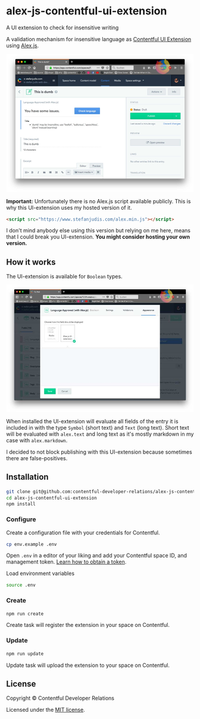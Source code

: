 # alex-js-contentful-ui-extension
A UI extension to check for insensitive writing

A validation mechanism for insensitive language as [Contentful UI Extension](https://www.contentful.com/developers/docs/concepts/uiextensions/) using [Alex.js](http://alexjs.com/).

![figure](https://raw.githubusercontent.com/stefanjudis/alex-js-contentful-ui-extension/master/demo.jpg "Alex.js Contentful UI Extension demo")

**Important:** Unfortunately there is no Alex.js script available publicly. This is why this UI-extension uses my hosted version of it.

```html
<script src="https://www.stefanjudis.com/alex.min.js"></script>
```

I don't mind anybody else using this version but relying on me here, means that I could break you UI-extension. **You might consider hosting your own version.**

## How it works

The UI-extension is available for `Boolean` types.

![figure](https://raw.githubusercontent.com/stefanjudis/alex-js-contentful-ui-extension/master/setup.jpg "Alex.js Contentful UI Extension demo")

When installed the UI-extension will evaluate all fields of the entry it is included in with the type `Symbol` (short text) and `Text` (long text). Short text will be evaluated with `alex.text` and long text as it's mostly markdown in my case with `alex.markdown`.

I decided to not block publishing with this UI-extension because sometimes there are false-positives.

## Installation

```sh
git clone git@github.com:contentful-developer-relations/alex-js-contentful-ui-extension.git
cd alex-js-contentful-ui-extension
npm install
```

### Configure

Create a configuration file with your credentials for Contentful.

```sh
cp env.example .env
```

Open `.env` in a editor of your liking and add your Contentful space ID, and management token. [Learn how to obtain a token](https://www.contentful.com/developers/docs/references/authentication/#getting-an-oauth-token).

Load environment variables

```sh
source .env
```

### Create

```sh
npm run create
```

Create task will register the extension in your space on Contentful.

### Update

```sh
npm run update
```

Update task will upload the extension to your space on Contentful.

## License

Copyright &copy; Contentful Developer Relations

Licensed under the [MIT license](https://github.com/contentful/developer-relations/ui-country-select/blob/master/LICENSE).